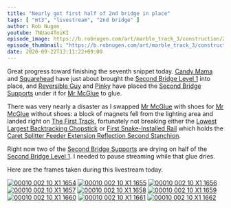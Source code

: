 ```yaml
---
title: "Nearly got first half of 2nd bridge in place"
tags: [ "mt3", "livestream", "2nd bridge" ]
author: Rob Nugen
youtube: 7NUao4ToiKI
episode_image: https://b.robnugen.com/art/marble_track_3/construction/2020/2020_sep_22_nearly_got_2nd_bridge_in_place.jpg
episode_thumbnail: "https://b.robnugen.com/art/marble_track_3/construction/2020/thumbs/2020_sep_22_nearly_got_2nd_bridge_in_place.jpg"
date: 2020-09-22T13:11:22+09:00
---
```


Great progress toward finishing the seventh snippet today.  [Candy Mama](/workers/candy_mama/) and [Squarehead](/workers/squarehead/) have just about brought the [Second Bridge Level 1](/parts/second-bridge-level-1/) into place, and [Reversible Guy](/workers/reversible/) and [Pinky](/workers/pinky/) have placed the [Second Bridge Supports](/parts/second-bridge-supports/) under it for [Mr McGlue](/workers/mr_mcglue/) to glue.

There was very nearly a disaster as I swapped [Mr McGlue](/workers/mr_mcglue/) with shoes for [Mr McGlue](/workers/mr_mcglue/) without shoes: a block of magnets fell from the lighting area and landed right on [The First Track](/parts/the_first_track/), fortunately not breaking either the [Lowest Largest Backtracking Chopstick](/parts/lowest_largest_backtracking_chopstick/) or [First Snake-Installed Rail](/parts/first_snake-installed_rail/) which holds the [Caret Splitter Feeder Extension Reflection Second Stanchion](/parts/caret-splitter-feeder-extension-reflection-second-stanchion/).

Right now two of the [Second Bridge Supports](/parts/second-bridge-supports/) are drying on half of the [Second Bridge Level 1](/parts/second-bridge-level-1/).  I needed to pause streaming while that glue dries.

Here are the frames taken during this livestream today.

[![00010 002 10 X1 1654](//b.robnugen.com/art/marble_track_3/frames/2020/thumbs/00010_002_10_X1_1654.jpg)](//b.robnugen.com/art/marble_track_3/frames/2020/00010_002_10_X1_1654.jpg)
[![00010 002 10 X1 1655](//b.robnugen.com/art/marble_track_3/frames/2020/thumbs/00010_002_10_X1_1655.jpg)](//b.robnugen.com/art/marble_track_3/frames/2020/00010_002_10_X1_1655.jpg)
[![00010 002 10 X1 1656](//b.robnugen.com/art/marble_track_3/frames/2020/thumbs/00010_002_10_X1_1656.jpg)](//b.robnugen.com/art/marble_track_3/frames/2020/00010_002_10_X1_1656.jpg)
[![00010 002 10 X1 1657](//b.robnugen.com/art/marble_track_3/frames/2020/thumbs/00010_002_10_X1_1657.jpg)](//b.robnugen.com/art/marble_track_3/frames/2020/00010_002_10_X1_1657.jpg)
[![00010 002 10 X1 1658](//b.robnugen.com/art/marble_track_3/frames/2020/thumbs/00010_002_10_X1_1658.jpg)](//b.robnugen.com/art/marble_track_3/frames/2020/00010_002_10_X1_1658.jpg)
[![00010 002 10 X1 1659](//b.robnugen.com/art/marble_track_3/frames/2020/thumbs/00010_002_10_X1_1659.jpg)](//b.robnugen.com/art/marble_track_3/frames/2020/00010_002_10_X1_1659.jpg)
[![00010 002 10 X1 1660](//b.robnugen.com/art/marble_track_3/frames/2020/thumbs/00010_002_10_X1_1660.jpg)](//b.robnugen.com/art/marble_track_3/frames/2020/00010_002_10_X1_1660.jpg)
[![00010 002 10 X1 1661](//b.robnugen.com/art/marble_track_3/frames/2020/thumbs/00010_002_10_X1_1661.jpg)](//b.robnugen.com/art/marble_track_3/frames/2020/00010_002_10_X1_1661.jpg)
[![00010 002 10 X1 1662](//b.robnugen.com/art/marble_track_3/frames/2020/thumbs/00010_002_10_X1_1662.jpg)](//b.robnugen.com/art/marble_track_3/frames/2020/00010_002_10_X1_1662.jpg)

